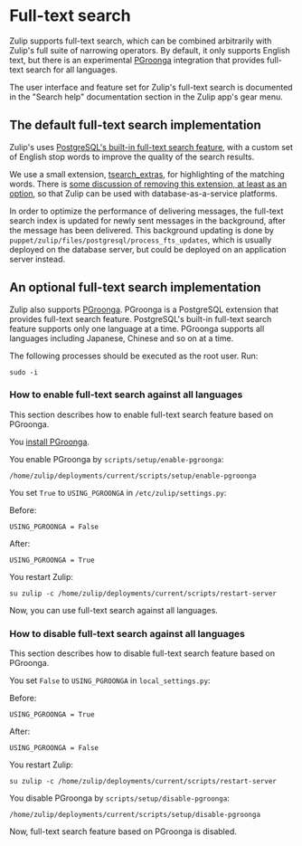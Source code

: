 # Full-text search

Zulip supports full-text search, which can be combined arbitrarily
with Zulip's full suite of narrowing operators.  By default, it only
supports English text, but there is an experimental
[PGroonga](http://pgroonga.github.io/) integration that provides
full-text search for all languages.

The user interface and feature set for Zulip's full-text search is
documented in the "Search help" documentation section in the Zulip
app's gear menu.

## The default full-text search implementation

Zulip's uses [PostgreSQL's built-in full-text search
feature](http://www.postgresql.org/docs/current/static/textsearch.html),
with a custom set of English stop words to improve the quality of the
search results.

We use a small extension,
[tsearch_extras](https://github.com/zulip/tsearch_extras), for
highlighting of the matching words.  There is [some discussion of
removing this extension, at least as an
option](https://github.com/zulip/zulip/issues/467), so that Zulip can
be used with database-as-a-service platforms.

In order to optimize the performance of delivering messages, the
full-text search index is updated for newly sent messages in the
background, after the message has been delivered.  This background
updating is done by
`puppet/zulip/files/postgresql/process_fts_updates`, which is usually
deployed on the database server, but could be deployed on an
application server instead.

## An optional full-text search implementation

Zulip also supports [PGroonga](http://pgroonga.github.io/). PGroonga
is a PostgreSQL extension that provides full-text search
feature. PostgreSQL's built-in full-text search feature supports only
one language at a time. PGroonga supports all languages including
Japanese, Chinese and so on at a time.

The following processes should be executed as the root user. Run:

    sudo -i

### How to enable full-text search against all languages

This section describes how to enable full-text search feature based on
PGroonga.

You [install PGroonga](http://pgroonga.github.io/install/).

You enable PGroonga by `scripts/setup/enable-pgroonga`:

    /home/zulip/deployments/current/scripts/setup/enable-pgroonga

You set `True` to `USING_PGROONGA` in `/etc/zulip/settings.py`:

Before:

    USING_PGROONGA = False

After:

    USING_PGROONGA = True

You restart Zulip:

    su zulip -c /home/zulip/deployments/current/scripts/restart-server

Now, you can use full-text search against all languages.

### How to disable full-text search against all languages

This section describes how to disable full-text search feature based
on PGroonga.

You set `False` to `USING_PGROONGA` in `local_settings.py`:

Before:

    USING_PGROONGA = True

After:

    USING_PGROONGA = False

You restart Zulip:

    su zulip -c /home/zulip/deployments/current/scripts/restart-server

You disable PGroonga by `scripts/setup/disable-pgroonga`:

    /home/zulip/deployments/current/scripts/setup/disable-pgroonga

Now, full-text search feature based on PGroonga is disabled.
